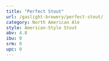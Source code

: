 ```yaml
---
title: "Perfect Stout"
url: /gaslight-brewery/perfect-stout/
category: North American Ale
style: American-Style Stout
abv: 4.8
ibu: 0
srm: 0
upc: 0
---
```


